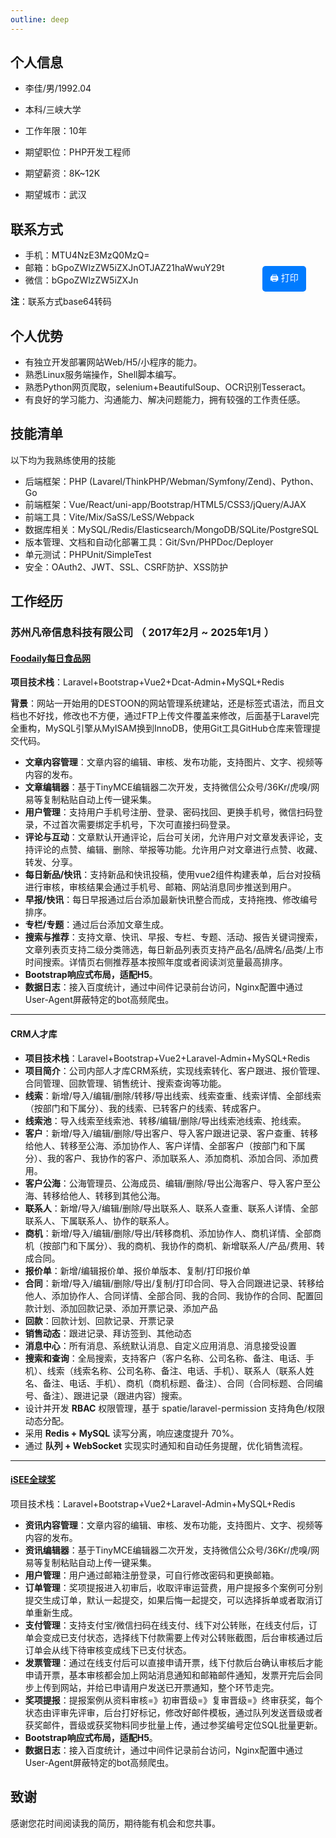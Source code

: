 ```yaml
---
outline: deep
---
```


<button onclick="window.print();" class="print-btn">🖨️ 打印</button>

## 个人信息

- 李佳/男/1992.04
- 本科/三峡大学
- 工作年限：10年

- 期望职位：PHP开发工程师
- 期望薪资：8K~12K
- 期望城市：武汉


## 联系方式

- 手机：MTU4NzE3MzQ0MzQ=
- 邮箱：bGpoZWlzZW5iZXJnOTJAZ21haWwuY29t
- 微信：bGpoZWlzZW5iZXJn

**注**：联系方式base64转码

## 个人优势

- 有独立开发部署网站Web/H5/小程序的能力。
- 熟悉Linux服务端操作，Shell脚本编写。
- 熟悉Python网页爬取，selenium+BeautifulSoup、OCR识别Tesseract。
- 有良好的学习能力、沟通能力、解决问题能力，拥有较强的工作责任感。

## 技能清单

以下均为我熟练使用的技能

- 后端框架：PHP (Lavarel/ThinkPHP/Webman/Symfony/Zend)、Python、Go
- 前端框架：Vue/React/uni-app/Bootstrap/HTML5/CSS3/jQuery/AJAX
- 前端工具：Vite/Mix/SaSS/LeSS/Webpack
- 数据库相关：MySQL/Redis/Elasticsearch/MongoDB/SQLite/PostgreSQL
- 版本管理、文档和自动化部署工具：Git/Svn/PHPDoc/Deployer
- 单元测试：PHPUnit/SimpleTest
- 安全：OAuth2、JWT、SSL、CSRF防护、XSS防护

## 工作经历

### 苏州凡帝信息科技有限公司 （ 2017年2月 ~ 2025年1月 ）

#### [Foodaily每日食品网](https://www.foodaily.com)

**项目技术栈**：Laravel+Bootstrap+Vue2+Dcat-Admin+MySQL+Redis

**背景**：网站一开始用的DESTOON的网站管理系统建站，还是标签式语法，而且文档也不好找，修改也不方便，通过FTP上传文件覆盖来修改，后面基于Laravel完全重构，MySQL引擎从MyISAM换到InnoDB，使用Git工具GitHub仓库来管理提交代码。

- **文章内容管理**：文章内容的编辑、审核、发布功能，支持图片、文字、视频等内容的发布。
- **文章编辑器**：基于TinyMCE编辑器二次开发，支持微信公众号/36Kr/虎嗅/网易等复制粘贴自动上传一键采集。
- **用户管理**：支持用户手机号注册、登录、密码找回、更换手机号，微信扫码登录，不过首次需要绑定手机号，下次可直接扫码登录。
- **评论与互动**：文章默认开通评论，后台可关闭，允许用户对文章发表评论，支持评论的点赞、编辑、删除、举报等功能。允许用户对文章进行点赞、收藏、转发、分享。
- **每日新品/快讯**：支持新品和快讯投稿，使用vue2组件构建表单，后台对投稿进行审核，审核结果会通过手机号、邮箱、网站消息同步推送到用户。
- **早报/快讯**：每日早报通过后台添加最新快讯整合而成，支持拖拽、修改编号排序。
- **专栏/专题**：通过后台添加文章生成。
- **搜索与推荐**：支持文章、快讯、早报、专栏、专题、活动、报告关键词搜索，文章列表页支持二级分类筛选，每日新品列表页支持产品名/品牌名/品类/上市时间搜索。详情页右侧推荐基本按照年度或者阅读浏览量最高排序。
- **Bootstrap响应式布局，适配H5**。
- **数据日志**：接入百度统计，通过中间件记录前台访问，Nginx配置中通过User-Agent屏蔽特定的bot高频爬虫。

---

#### CRM人才库

- **项目技术栈**：Laravel+Bootstrap+Vue2+Laravel-Admin+MySQL+Redis
- **项目简介**：公司内部人才库CRM系统，实现线索转化、客户跟进、报价管理、合同管理、回款管理、销售统计、搜索查询等功能。
- **线索**：新增/导入/编辑/删除/转移/导出线索、线索查重、线索详情、全部线索（按部门和下属分）、我的线索、已转客户的线索、转成客户。
- **线索池**：导入线索至线索池、转移/编辑/删除/导出线索池线索、抢线索。
- **客户**：新增/导入/编辑/删除/导出客户、导入客户跟进记录、客户查重、转移给他人、转移至公海、添加协作人、客户详情、全部客户（按部门和下属分）、我的客户、我协作的客户、添加联系人、添加商机、添加合同、添加费用。
- **客户公海**：公海管理员、公海成员、编辑/删除/导出公海客户、导入客户至公海、转移给他人、转移到其他公海。
- **联系人**：新增/导入/编辑/删除/导出联系人、联系人查重、联系人详情、全部联系人、下属联系人、协作的联系人。
- **商机**：新增/导入/编辑/删除/导出/转移商机、添加协作人、商机详情、全部商机（按部门和下属分）、我的商机、我协作的商机、新增联系人/产品/费用、转成合同。
- **报价单**：新增/编辑报价单、报价单版本、复制/打印报价单
- **合同**：新增/导入/编辑/删除/导出/复制/打印合同、导入合同跟进记录、转移给他人、添加协作人、合同详情、全部合同、我的合同、我协作的合同、配置回款计划、添加回款记录、添加开票记录、添加产品
- **回款**：回款计划、回款记录、开票记录
- **销售动态**：跟进记录、拜访签到、其他动态
- **消息中心**：所有消息、系统默认消息、自定义应用消息、消息接受设置
- **搜索和查询**：全局搜索，支持客户（客户名称、公司名称、备注、电话、手机）、线索（线索名称、公司名称、备注、电话、手机）、联系人（联系人姓名、备注、电话、手机）、商机（商机标题、备注）、合同（合同标题、合同编号、备注）、跟进记录（跟进内容）搜索。
- 设计并开发 **RBAC** 权限管理，基于 spatie/laravel-permission 支持角色/权限动态分配。
- 采用 **Redis + MySQL** 读写分离，响应速度提升 70%。
- 通过 **队列 + WebSocket** 实现实时通知和自动任务提醒，优化销售流程。

---

#### [iSEE全球奖](https://isee.foodaily.com)

项目技术栈：Laravel+Bootstrap+Vue2+Laravel-Admin+MySQL+Redis

- **资讯内容管理**：文章内容的编辑、审核、发布功能，支持图片、文字、视频等内容的发布。
- **资讯编辑器**：基于TinyMCE编辑器二次开发，支持微信公众号/36Kr/虎嗅/网易等复制粘贴自动上传一键采集。
- **用户管理**：用户通过邮箱注册登录，可自行修改密码和更换邮箱。
- **订单管理**：奖项提报进入初审后，收取评审运营费，用户提报多个案例可分别提交生成订单，默认一起提交，如果后悔一起提交，可以选择拆单或者取消订单重新生成。
- **支付管理**：支持支付宝/微信扫码在线支付、线下对公转账，在线支付后，订单会变成已支付状态，选择线下付款需要上传对公转账截图，后台审核通过后订单会从线下待审核变成线下已支付状态。
- **发票管理**：通过在线支付后可以直接申请开票，线下付款后台确认审核后才能申请开票，基本审核都会加上网站消息通知和邮箱邮件通知，发票开完后会同步上传到网站，并给已申请用户发送已开票通知，整个环节走完。
- **奖项提报**：提报案例从资料审核=》初审晋级=》复审晋级=》终审获奖，每个状态由评审先评审，后台打好标记，修改好邮件模板，通过队列发送晋级或者获奖邮件，晋级或获奖物料同步批量上传，通过参奖编号定位SQL批量更新。
- **Bootstrap响应式布局，适配H5**。
- **数据日志**：接入百度统计，通过中间件记录前台访问，Nginx配置中通过User-Agent屏蔽特定的bot高频爬虫。
     
## 致谢
感谢您花时间阅读我的简历，期待能有机会和您共事。

<style>
/* 打印按钮 */
.print-btn {
    position: fixed;
    top: 12%;
    right: 27%;
    padding: 8px 12px;
    background: #007bff;
    color: white;
    border: none;
    border-radius: 5px;
    cursor: pointer;
    font-size: 14px;
    z-index: 999;
}
.print-btn:hover {
    background: #0056b3;
}

/* 让按钮不出现在打印页面 */
@media print {
    .print-btn {
        display: none;
    }
    /* 隐藏导航栏和侧边栏 */
    .VPNav, .VPLocalNav, .VPSidebar, .VPFooter, .VPDocFooter {
        display: none;
    }
    
    /* 调整正文宽度 */
    .VPDoc {
        max-width: 100%;
    }
}
</style>